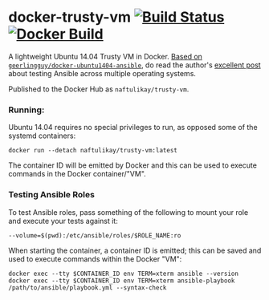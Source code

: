 # docker-trusty-vm [![Build Status][svg-travis]][travis] [![Docker Build][svg-docker]][docker]

A lightweight Ubuntu 14.04 Trusty VM in Docker. [Based on `geerlingguy/docker-ubuntu1404-ansible`][upstream], do read
the author's [excellent post][post] about testing Ansible across multiple operating systems.

Published to the Docker Hub as `naftulikay/trusty-vm`.

### Running:

Ubuntu 14.04 requires no special privileges to run, as opposed some of the systemd containers:

```
docker run --detach naftulikay/trusty-vm:latest
```

The container ID will be emitted by Docker and this can be used to execute commands in the Docker container/"VM".

### Testing Ansible Roles

To test Ansible roles, pass something of the following to mount your role and execute your tests against it:

```
--volume=$(pwd):/etc/ansible/roles/$ROLE_NAME:ro
```

When starting the container, a container ID is emitted; this can be saved and used to execute commands within the Docker
"VM":

```
docker exec --tty $CONTAINER_ID env TERM=xterm ansible --version
docker exec --tty $CONTAINER_ID env TERM=xterm ansible-playbook /path/to/ansible/playbook.yml --syntax-check
```

 [docker]: https://hub.docker.com/r/naftulikay/trusty-vm/
 [svg-docker]: https://img.shields.io/docker/automated/naftulikay/trusty-vm.svg?maxAge=2592000
 [travis]: https://travis-ci.org/naftulikay/docker-trusty-vm
 [svg-travis]: https://travis-ci.org/naftulikay/docker-trusty-vm.svg?branch=develop
 [post]: https://www.jeffgeerling.com/blog/2016/how-i-test-ansible-configuration-on-7-different-oses-docker
 [upstream]: https://hub.docker.com/r/geerlingguy/docker-ubuntu1404-ansible/
